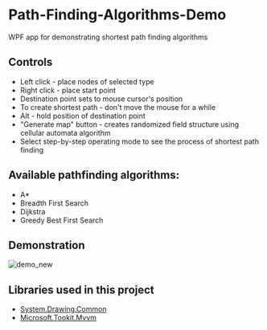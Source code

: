 # Path-Finding-Algorithms-Demo
WPF app for demonstrating shortest path finding algorithms
## Controls
* Left click - place nodes of selected type
* Right click - place start point
* Destination point sets to mouse cursor's position
* To create shortest path - don't move the mouse for a while
* Alt - hold position of destination point
* "Generate map" button - creates randomized field structure using cellular automata algorithm
* Select step-by-step operating mode to see the process of shortest path finding
## Available pathfinding algorithms:
* A*
* Breadth First Search
* Dijkstra
* Greedy Best First Search
## Demonstration
![demo_new](demo.gif)
## Libraries used in this project
* [System.Drawing.Common](https://www.nuget.org/packages/System.Drawing.Common/)
* [Microsoft.Tookit.Mvvm](https://github.com/CommunityToolkit/WindowsCommunityToolkit)
